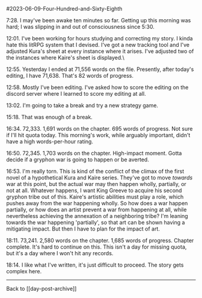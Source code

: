 #2023-06-09-Four-Hundred-and-Sixty-Eighth

7:28.  I may've been awake ten minutes so far.  Getting up this morning was hard; I was slipping in and out of consciousness since 5:30.

12:01.  I've been working for hours studying and correcting my story.  I kinda hate this litRPG system that I devised.  I've got a new tracking tool and I've adjusted Kura's sheet at every instance where it arises.  I've adjusted two of the instances where Kaire's sheet is displayed.\

12:55.  Yesterday I ended at 71,556 words on the file.  Presently, after today's editing, I have 71,638.  That's 82 words of progress.

12:58.  Mostly I've been editing.  I've asked how to score the editing on the discord server where I learned to score my editing at all.

13:02.  I'm going to take a break and try a new strategy game.

15:18.  That was enough of a break.  

16:34.  72,333.  1,691 words on the chapter.  695 words of progress.  Not sure if I'll hit quota today.  This morning's work, while arguably important, didn't have a high words-per-hour rating.

16:50.  72,345.  1,703 words on the chapter.  High-impact moment.  Gotta decide if a gryphon war is going to happen or be averted.

16:53.  I'm really torn.  This is kind of the conflict of the climax of the first novel of a hypothetical Kura and Kaire series.  They've got to move *towards* war at this point, but the actual war may then happen wholly, partially, or not at all.  Whatever happens, I want King Greeve to acquire his second gryphon tribe out of this.  Kaire's artistic abilities must play a role, which pushes away from the war happening wholly.  So how does a war happen partially, or how does an artist prevent a war from happening at all, while nevertheless achieving the annexation of a neighboring tribe?  I'm leaning towards the war happening 'partially', so that art can be shown having a mitigating impact.  But then I have to plan for the impact of art.

18:11.  73,241.  2,580 words on the chapter.  1,685 words of progress.  Chapter complete.  It's hard to continue on this.  This isn't a day for missing quota, but it's a day where I won't hit any records.

18:14.  I like what I've written, it's just difficult to proceed.  The story gets complex here.

---
Back to [[day-post-archive]]